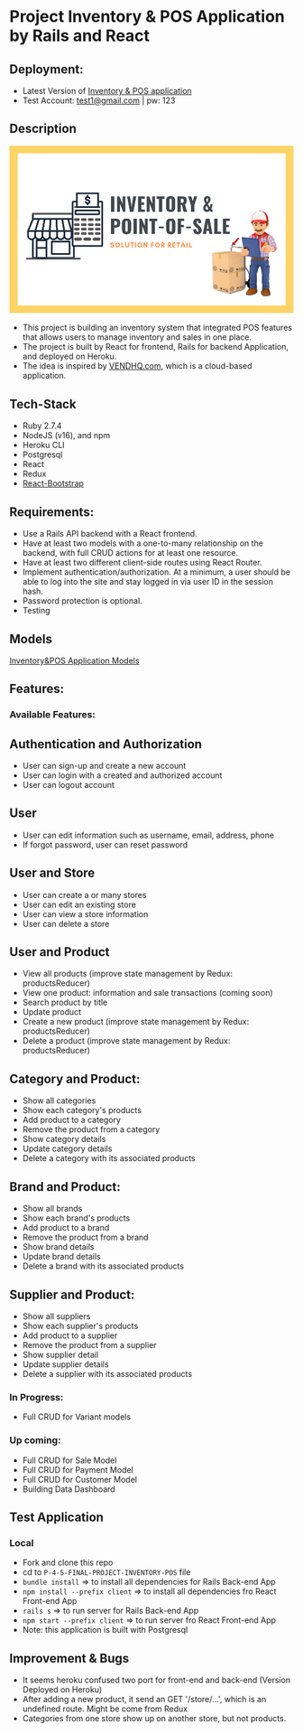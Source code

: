 # Project Inventory & POS Application by Rails and React

## Deployment:
- Latest Version of [Inventory & POS application](https://inventory-pos-final.herokuapp.com/)
- Test Account: test1@gmail.com | pw: 123
## Description

![Inventory-pos](client/src/images/inventory-pos-final-project.png)

- This project is building an inventory system that integrated POS features that allows users to manage inventory and sales in one place.
- The project is built by React for frontend, Rails for backend Application, and deployed on Heroku.
- The idea is inspired by [VENDHQ.com](https://www.vendhq.com/), which is a cloud-based application.

## Tech-Stack
- Ruby 2.7.4
- NodeJS (v16), and npm
- Heroku CLI
- Postgresql
- React
- Redux
- [React-Bootstrap](https://react-bootstrap.netlify.app/)

## Requirements:
- Use a Rails API backend with a React frontend.
- Have at least two models with a one-to-many relationship on the backend, with full CRUD actions for at least one resource.
- Have at least two different client-side routes using React Router.
- Implement authentication/authorization. At a minimum, a user should be able to log into the site and stay logged in via user ID in the session hash. 
- Password protection is optional.
- Testing
## Models
[Inventory&POS Application Models](https://dbdiagram.io/d/6220cc6854f9ad109a53a3a3)
## Features:
### Available Features:

## Authentication and Authorization
- User can sign-up and create a new account
- User can login with a created and authorized account
- User can logout account

## User
- User can edit information such as username, email, address, phone
- If forgot password, user can reset password

## User and Store
- User can create a or many stores
- User can edit an existing store
- User can view a store information
- User can delete a store

## User and Product
- View all products (improve state management by Redux: productsReducer)
- View one product: information and sale transactions (coming soon)
- Search product by title
- Update product
- Create a new product (improve state management by Redux: productsReducer)
- Delete a product (improve state management by Redux: productsReducer)

## Category and Product:
- Show all categories
- Show each category's products
- Add product to a category
- Remove the product from a category
- Show category details
- Update category details
- Delete a category with its associated products
## Brand and Product:
- Show all brands
- Show each brand's products
- Add product to a brand
- Remove the product from a brand
- Show brand details
- Update brand details
- Delete a brand with its associated products

## Supplier and Product:
- Show all suppliers
- Show each supplier's products
- Add product to a supplier
- Remove the product from a supplier
- Show supplier detail
- Update supplier details
- Delete a supplier with its associated products

### In Progress:
- Full CRUD for Variant models
### Up coming:
- Full CRUD for Sale Model
- Full CRUD for Payment Model
- Full CRUD for Customer Model
- Building Data Dashboard
## Test Application
### Local
- Fork and clone this repo
- cd to `P-4-5-FINAL-PROJECT-INVENTORY-POS` file
- `bundle install` => to install all dependencies for Rails Back-end App
- `npm install --prefix client` => to install all dependencies fro React Front-end App
- `rails s` => to run server for Rails Back-end App
- `npm start --prefix client` => to run server fro React Front-end App
- Note: this application is built with Postgresql

## Improvement & Bugs
- It seems heroku confused two port for front-end and back-end (Version Deployed on Heroku)
- After adding a new product, it send an GET '/store/...', which is an undefined route. Might be come from Redux
- Categories from one store show up on another store, but not products. 
